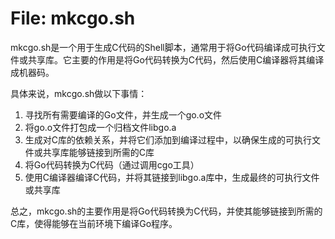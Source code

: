 # File: mkcgo.sh

mkcgo.sh是一个用于生成C代码的Shell脚本，通常用于将Go代码编译成可执行文件或共享库。它主要的作用是将Go代码转换为C代码，然后使用C编译器将其编译成机器码。

具体来说，mkcgo.sh做以下事情：

1. 寻找所有需要编译的Go文件，并生成一个go.o文件
2. 将go.o文件打包成一个归档文件libgo.a
3. 生成对C库的依赖关系，并将它们添加到编译过程中，以确保生成的可执行文件或共享库能够链接到所需的C库
4. 将Go代码转换为C代码（通过调用cgo工具）
5. 使用C编译器编译C代码，并将其链接到libgo.a库中，生成最终的可执行文件或共享库

总之，mkcgo.sh的主要作用是将Go代码转换为C代码，并使其能够链接到所需的C库，使得能够在当前环境下编译Go程序。

